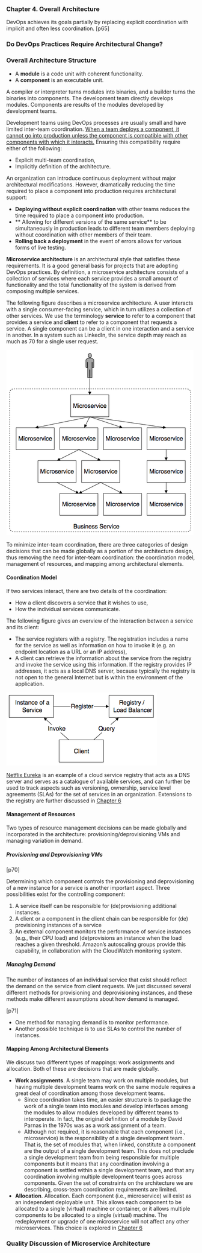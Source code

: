 ### **Chapter 4. Overall Architecture**

DevOps achieves its goals partially by replacing explicit coordination with implicit and often less coordination. [p65]

### Do DevOps Practices Require Architectural Change?

### Overall Architecture Structure

* A **module** is a code unit with coherent functionality.
* A **component** is an executable unit.

A compiler or interpreter turns modules into binaries, and a builder turns the binaries into components. The development team directly develops modules. Components are results of the modules developed by development teams.

Development teams using DevOps processes are usually small and have limited inter-team coordination. <u>When a team deploys a component, it cannot go into production unless the component is compatible with other components with which it interacts.</u> Ensuring this compatibility require either of the following:

* Explicit multi-team coordination,
* Implicitly definition of the architecture.

An organization can introduce continuous deployment without major architectural modifications. However, dramatically reducing the time required to place a component into production requires architectural support:

* **Deploying without explicit coordination** with other teams reduces the time required to place a component into production.
* ** Allowing for different versions of the same service** to be simultaneously in production leads to different team members deploying without coordination with other members of their team.
* **Rolling back a deployment** in the event of errors allows for various forms of live testing.

**Microservice architecture** is an architectural style that satisfies these requirements. It is a good general basis for projects that are adopting DevOps practices. By definition, a microservice architecture consists of a collection of services where each service provides a small amount of functionality and the total functionality of the system is derived from composing multiple services.

The following figure describes a microservice architecture. A user interacts with a single consumer-facing service, which in turn utilizes a collection of other services. We use the terminology **service** to refer to a component that provides a service and **client** to refer to a component that requests a service. A single component can be a client in one interaction and a service in another. In a system such as LinkedIn, the service depth may reach as much as 70 for a single user request.

[![Figure 4.1 User interacting with a single service that, in turn, utilizes multiple other services [Notation: Architecture]](figure_4.1.png)](figure_4.1.png "Figure 4.1 User interacting with a single service that, in turn, utilizes multiple other services [Notation: Architecture]")

To minimize inter-team coordination, there are three categories of design decisions that can be made globally as a portion of the architecture design, thus removing the need for inter-team coordination: the coordination model, management of resources, and mapping among architectural elements.

#### Coordination Model

If two services interact, there are two details of the coordination:

* How a client discovers a service that it wishes to use,
* How the individual services communicate.

The following figure gives an overview of the interaction between a service and its client:

* The service registers with a registry. The registration includes a name for the service as well as information on how to invoke it (e.g. an endpoint location as a URL or an IP address),
* A client can retrieve the information about the service from the registry and invoke the service using this information. If the registry provides IP addresses, it acts as a local DNS server, because typically the registry is not open to the general Internet but is within the environment of the application.

[![Figure 4.2 An instance of a service registers itself with the registry, the client queries the registry for the address of the service and invokes the service.  [Notation: Architecture]](figure_4.2.png)](figure_4.2.png "Figure 4.2 An instance of a service registers itself with the registry, the client queries the registry for the address of the service and invokes the service.  [Notation: Architecture]")

[Netflix Eureka](https://github.com/Netflix/eureka) is an example of a cloud service registry that acts as a DNS server and serves as a catalogue of available services, and can further be used to track aspects such as versioning, ownership, service level agreements (SLAs) for the set of services in an organization. Extensions to the registry are further discussed in [Chapter 6](ch6.md)

#### Management of Resources

Two types of resource management decisions can be made globally and incorporated in the architecture: provisioning/deprovisioning VMs and managing variation in demand.

##### **Provisioning and Deprovisioning VMs**

[p70]

Determining which component controls the provisioning and deprovisioning of a new instance for a service is another important aspect. Three possibilities exist for the controlling component:

1. A service itself can be responsible for (de)provisioning additional instances.
2. A client or a component in the client chain can be responsible for (de) provisioning instances of a service
3. An external component monitors the performance of service instances (e.g., their CPU load) and (de)provisions an instance when the load reaches a given threshold. Amazon’s autoscaling groups provide this capability, in collaboration with the CloudWatch monitoring system.

##### **Managing Demand**

The number of instances of an individual service that exist should reflect the demand on the service from client requests. We just discussed several different methods for provisioning and deprovisioning instances, and these methods make different assumptions about how demand is managed.

[p71]

* One method for managing demand is to monitor performance.
* Another possible technique is to use SLAs to control the number of instances.

#### Mapping Among Architectural Elements

We discuss two different types of mappings: work assignments and allocation. Both of these are decisions that are made globally.

* **Work assignments**. A single team may work on multiple modules, but having multiple development teams work on the same module requires a great deal of coordination among those development teams.
    * Since coordination takes time, an easier structure is to package the work of a single team into modules and develop interfaces among the modules to allow modules developed by different teams to interoperate. In fact, the original definition of a module by David Parnas in the 1970s was as a work assignment of a team.
    * Although not required, it is reasonable that each component (i.e., microservice) is the responsibility of a single development team. That is, the set of modules that, when linked, constitute a component are the output of a single development team. This does not preclude a single development team from being responsible for multiple components but it means that any coordination involving a component is settled within a single development team, and that any coordination involving multiple development teams goes across components. Given the set of constraints on the architecture we are describing, cross-team coordination requirements are limited.
* **Allocation**. Allocation. Each component (i.e., microservice) will exist as an independent deployable unit. This allows each component to be allocated to a single (virtual) machine or container, or it allows multiple components to be allocated to a single (virtual) machine. The redeployment or upgrade of one microservice will not affect any other microservices. This choice is explored in [Chapter 6](ch6.md)

### Quality Discussion of Microservice Architecture
